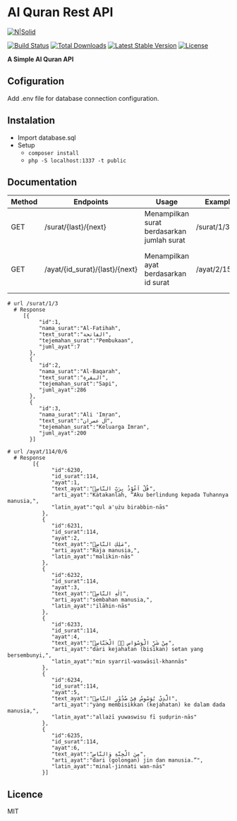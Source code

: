 # Al Quran Rest API

[![N|Solid](https://img.pngio.com/lumen-logo-api-framework-nordic-apis-lumen-png-558_246.png)](https://lumen.laravel.com)

[![Build Status](https://travis-ci.org/laravel/lumen-framework.svg)](https://travis-ci.org/laravel/lumen-framework)
[![Total Downloads](https://poser.pugx.org/laravel/lumen-framework/d/total.svg)](https://packagist.org/packages/laravel/lumen-framework)
[![Latest Stable Version](https://poser.pugx.org/laravel/lumen-framework/v/stable.svg)](https://packagist.org/packages/laravel/lumen-framework)
[![License](https://poser.pugx.org/laravel/lumen-framework/license.svg)](https://packagist.org/packages/laravel/lumen-framework)

**A Simple Al Quran API**

## Cofiguration
Add .env file for database connection configuration.

## Instalation
- Import database.sql
- Setup
    - `composer install`
    - `php -S localhost:1337 -t public`

## Documentation
| Method  |  Endpoints  | Usage | Example | Description |
| ------------ | ------------ | ------------ | ------------ | ------------ |
| GET  | /surat/{last}/{next}  | Menampilkan surat berdasarkan jumlah surat   | /surat/1/36 | Menampilkan surat mulai dari 1 sampai 36. |
| GET  |  /ayat/{id_surat}/{last}/{next}  | Menampilkan ayat berdasarkan id surat | /ayat/2/15/10 | Menampilkan 10 ayat mulai dari ayat 15 surat ke 2 |

	# url /surat/1/3
	  # Response
         [{
              "id":1,
              "nama_surat":"Al-Fatihah",
              "text_surat":"الفاتحة",
              "tejemahan_surat":"Pembukaan",
              "juml_ayat":7
           },
           {
              "id":2,
              "nama_surat":"Al-Baqarah",
              "text_surat":"البقرة",
              "tejemahan_surat":"Sapi",
              "juml_ayat":286
           },
           {
              "id":3,
              "nama_surat":"Ali 'Imran",
              "text_surat":"اٰل عمران",
              "tejemahan_surat":"Keluarga Imran",
              "juml_ayat":200
           }]
           
	# url /ayat/114/0/6
	  # Response
			[{
			      "id":6230,
			      "id_surat":114,
			      "ayat":1,
			      "text_ayat":"قُلْ اَعُوْذُ بِرَبِّ النَّاسِۙ",
			      "arti_ayat":"Katakanlah, “Aku berlindung kepada Tuhannya manusia,",
			      "latin_ayat":"qul a'ụżu birabbin-nās"
			   },
			   {
			      "id":6231,
			      "id_surat":114,
			      "ayat":2,
			      "text_ayat":"مَلِكِ النَّاسِۙ",
			      "arti_ayat":"Raja manusia,",
			      "latin_ayat":"malikin-nās"
			   },
			   {
			      "id":6232,
			      "id_surat":114,
			      "ayat":3,
			      "text_ayat":"اِلٰهِ النَّاسِۙ",
			      "arti_ayat":"sembahan manusia,",
			      "latin_ayat":"ilāhin-nās"
			   },
			   {
			      "id":6233,
			      "id_surat":114,
			      "ayat":4,
			      "text_ayat":"مِنْ شَرِّ الْوَسْوَاسِ ەۙ الْخَنَّاسِۖ",
			      "arti_ayat":"dari kejahatan (bisikan) setan yang bersembunyi,",
			      "latin_ayat":"min syarril-waswāsil-khannās"
			   },
			   {
			      "id":6234,
			      "id_surat":114,
			      "ayat":5,
			      "text_ayat":"الَّذِيْ يُوَسْوِسُ فِيْ صُدُوْرِ النَّاسِۙ",
			      "arti_ayat":"yang membisikkan (kejahatan) ke dalam dada manusia,",
			      "latin_ayat":"allażī yuwaswisu fī ṣudụrin-nās"
			   },
			   {
			      "id":6235,
			      "id_surat":114,
			      "ayat":6,
			      "text_ayat":"مِنَ الْجِنَّةِ وَالنَّاسِ",
			      "arti_ayat":"dari (golongan) jin dan manusia.”",
			      "latin_ayat":"minal-jinnati wan-nās"
			   }]
		     



## Licence
MIT
